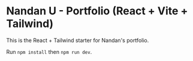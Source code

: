 # Nandan U - Portfolio (React + Vite + Tailwind)

This is the React + Tailwind starter for Nandan's portfolio.

Run `npm install` then `npm run dev`.
